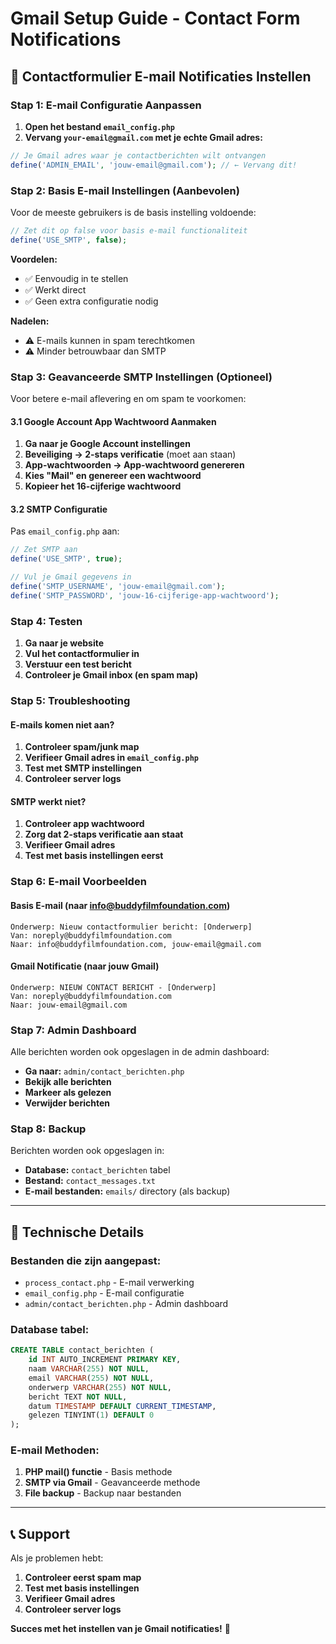 # Gmail Setup Guide - Contact Form Notifications

## 📧 Contactformulier E-mail Notificaties Instellen

### Stap 1: E-mail Configuratie Aanpassen

1. **Open het bestand `email_config.php`**
2. **Vervang `your-email@gmail.com` met je echte Gmail adres:**

```php
// Je Gmail adres waar je contactberichten wilt ontvangen
define('ADMIN_EMAIL', 'jouw-email@gmail.com'); // ← Vervang dit!
```

### Stap 2: Basis E-mail Instellingen (Aanbevolen)

Voor de meeste gebruikers is de basis instelling voldoende:

```php
// Zet dit op false voor basis e-mail functionaliteit
define('USE_SMTP', false);
```

**Voordelen:**
- ✅ Eenvoudig in te stellen
- ✅ Werkt direct
- ✅ Geen extra configuratie nodig

**Nadelen:**
- ⚠️ E-mails kunnen in spam terechtkomen
- ⚠️ Minder betrouwbaar dan SMTP

### Stap 3: Geavanceerde SMTP Instellingen (Optioneel)

Voor betere e-mail aflevering en om spam te voorkomen:

#### 3.1 Google Account App Wachtwoord Aanmaken

1. **Ga naar je Google Account instellingen**
2. **Beveiliging → 2-staps verificatie** (moet aan staan)
3. **App-wachtwoorden → App-wachtwoord genereren**
4. **Kies "Mail" en genereer een wachtwoord**
5. **Kopieer het 16-cijferige wachtwoord**

#### 3.2 SMTP Configuratie

Pas `email_config.php` aan:

```php
// Zet SMTP aan
define('USE_SMTP', true);

// Vul je Gmail gegevens in
define('SMTP_USERNAME', 'jouw-email@gmail.com');
define('SMTP_PASSWORD', 'jouw-16-cijferige-app-wachtwoord');
```

### Stap 4: Testen

1. **Ga naar je website**
2. **Vul het contactformulier in**
3. **Verstuur een test bericht**
4. **Controleer je Gmail inbox (en spam map)**

### Stap 5: Troubleshooting

#### E-mails komen niet aan?

1. **Controleer spam/junk map**
2. **Verifieer Gmail adres in `email_config.php`**
3. **Test met SMTP instellingen**
4. **Controleer server logs**

#### SMTP werkt niet?

1. **Controleer app wachtwoord**
2. **Zorg dat 2-staps verificatie aan staat**
3. **Verifieer Gmail adres**
4. **Test met basis instellingen eerst**

### Stap 6: E-mail Voorbeelden

#### Basis E-mail (naar info@buddyfilmfoundation.com)
```
Onderwerp: Nieuw contactformulier bericht: [Onderwerp]
Van: noreply@buddyfilmfoundation.com
Naar: info@buddyfilmfoundation.com, jouw-email@gmail.com
```

#### Gmail Notificatie (naar jouw Gmail)
```
Onderwerp: NIEUW CONTACT BERICHT - [Onderwerp]
Van: noreply@buddyfilmfoundation.com
Naar: jouw-email@gmail.com
```

### Stap 7: Admin Dashboard

Alle berichten worden ook opgeslagen in de admin dashboard:
- **Ga naar:** `admin/contact_berichten.php`
- **Bekijk alle berichten**
- **Markeer als gelezen**
- **Verwijder berichten**

### Stap 8: Backup

Berichten worden ook opgeslagen in:
- **Database:** `contact_berichten` tabel
- **Bestand:** `contact_messages.txt`
- **E-mail bestanden:** `emails/` directory (als backup)

---

## 🔧 Technische Details

### Bestanden die zijn aangepast:
- `process_contact.php` - E-mail verwerking
- `email_config.php` - E-mail configuratie
- `admin/contact_berichten.php` - Admin dashboard

### Database tabel:
```sql
CREATE TABLE contact_berichten (
    id INT AUTO_INCREMENT PRIMARY KEY,
    naam VARCHAR(255) NOT NULL,
    email VARCHAR(255) NOT NULL,
    onderwerp VARCHAR(255) NOT NULL,
    bericht TEXT NOT NULL,
    datum TIMESTAMP DEFAULT CURRENT_TIMESTAMP,
    gelezen TINYINT(1) DEFAULT 0
);
```

### E-mail Methoden:
1. **PHP mail() functie** - Basis methode
2. **SMTP via Gmail** - Geavanceerde methode
3. **File backup** - Backup naar bestanden

---

## 📞 Support

Als je problemen hebt:
1. **Controleer eerst spam map**
2. **Test met basis instellingen**
3. **Verifieer Gmail adres**
4. **Controleer server logs**

**Succes met het instellen van je Gmail notificaties!** 🎉
